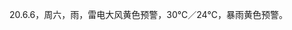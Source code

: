 <link href="../../css/style.css" rel="stylesheet" type="text/css" />

<span class="fzzy">20.6.6，周六，雨，雷电大风黄色预警，30℃／24℃，暴雨黄色预警。

